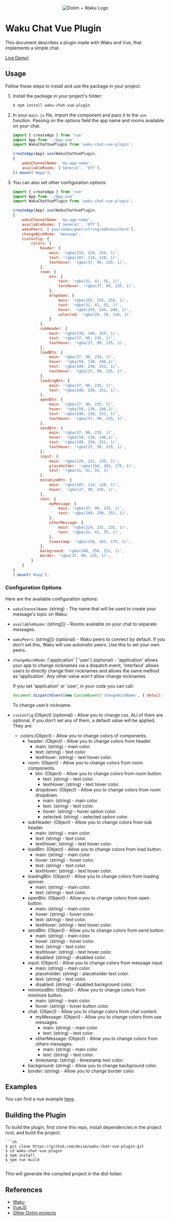 <p align="center">
    <img src="https://github.com/doiim/waku-chat-vue-plugin/blob/main/assets/logos.png" alt="Doiim + Waku Logo">
</p>

# Waku Chat Vue Plugin

This document describes a plugin made with Waku and Vue, that implements a simple chat.

[Live Demo!](https://doiim.github.io/waku-chat-vue/)

## Usage

Follow these steps to install and use the package in your project:

1. Install the package in your project's folder:

    ```sh
    $ npm install waku-chat-vue-plugin 
    ```

2. In your `main.js` file, import the component and pass it to the `use` function. Passing on the options field
the app name and rooms available on your chat.

    ```js
    import { createApp } from 'vue'
    import App from './App.vue'
    import WakuChatVuePlugin from 'waku-chat-vue-plugin';

    createApp(App).use(WakuChatVuePlugin,
    {
        wakuChannelName: 'my-app-name',
        availableRooms: ['General', 'Off'],
    }).mount('#app');
    ```

3.  You can also set other configuration options:

    ```js
    import { createApp } from 'vue'
    import App from './App.vue'
    import WakuChatVuePlugin from 'waku-chat-vue-plugin';

    createApp(App).use(WakuChatVuePlugin,
    {
        wakuChannelName: 'my-app-name',
        availableRooms: ['General', 'Off'],
        wakuPeers: ['your/waku/peer/string/address/here'],
        changeNickMode: 'message',
        cssConfig: {
            colors: {
                header: {
                    main: 'rgba(219, 234, 254, 1)',
                    text: 'rgba(107, 114, 128, 1)',
                    textHover: 'rgba(37, 99, 235, 1)',
                },
                room: {
                    btn: {
                        text: 'rgba(31, 41, 55, 1)',
                        textHover: 'rgba(37, 99, 235, 1)',
                    },
                    dropdown: {
                        main: 'rgba(255, 255, 255, 1)',
                        text: 'rgba(31, 41, 55, 1)',
                        hover: 'rgba(243, 244, 246, 1)',
                        selected: 'rgba(29, 78, 216, 1)'
                    }
                },
                subHeader: {
                    main: 'rgba(239, 246, 255, 1)',
                    text: 'rgba(37, 99, 235, 1)',
                    textHover: 'rgba(37, 99, 235, 1)',
                },
                loadBtn: {
                    main: 'rgba(37, 99, 235, 1)',
                    hover: 'rgba(59, 130, 246,1)',
                    text: 'rgba(249, 250, 251, 1)',
                    textHover: 'rgba(37, 99, 235, 1)',
                },
                loadingBtn: {
                    main: 'rgba(37, 99, 235, 1)',
                    text: 'rgba(249, 250, 251, 1)',
                },
                openBtn: {
                    main: 'rgba(37, 99, 235, 1)',
                    hover: 'rgba(59, 130, 246,1)',
                    text: 'rgba(249, 250, 251, 1)',
                    textHover: 'rgba(37, 99, 235, 1)',
                },
                sendBtn: {
                    main: 'rgba(37, 99, 235, 1)',
                    hover: 'rgba(59, 130, 246,1)',
                    text: 'rgba(249, 250, 251, 1)',
                    textHover: 'rgba(37, 99, 235, 1)',
                },
                input: {
                    main: 'rgba(229, 231, 235, 1)',
                    placeholder: 'rgba(156, 163, 175, 1)',
                    text: 'rgba(31, 41, 55, 1)'
                },
                minimizeBtn: {
                    main: 'rgba(107, 114, 128, 1)',
                    hover: 'rgba(37, 99, 235, 1)',
                },
                chat: {
                    myMessage: {
                        main: 'rgba(37, 99, 235, 1)',
                        text: 'rgba(249, 250, 251, 1)',
                    },
                    otherMessage: {
                        main: 'rgba(229, 231, 235, 1)',
                        text: 'rgba(31, 41, 55, 1)',
                    },
                    timestamp: 'rgba(156, 163, 175, 1)',
                },
                background: 'rgba(249, 250, 251, 1)',
                border: 'rgba(37, 99, 235, 1)',
            }
        }
    }
    ).mount('#app');
    ```

### Configuration Options

Here are the available configuration options:

- `wakuChannelName`: (string) - The name that will be used to create your message's topic on Waku.
- `availableRooms`: (string[]) - Rooms available on your chat to separate messages.
- `wakuPeers`: (string[]) (optional) - Waku peers to connect by default. If you don't set this, Waku will use automatic peers. Use this to set your own peers.
- `changeNickMode`: ('application' | 'user') (optional) - 'application' allows your app to change nicknames via a dispatch event, 'interface' allows users to directly change their nicknames and allows the same method as 'application'. Any other value won't allow change nicknames.

    If you set 'application' or 'user', in your code you can call:
    ```js
    document.dispatchEvent(new CustomEvent('changeNickName', { detail: '_newNickNameHere' }));

    ```
    To change user’s nickname.

- `cssConfig`:(Object) (optional) - Allow you to change css. ALl of them are optional, if you don’t set any of them, a default value will be applied. They are:
    * colors:(Object)  - Allow you to change colors of components.
        * header: (Object)  - Allow you to change colors from header.
            * main: (string)  - main color.
            * text: (string)  -  text color
            * textHover: (string)  - text hover color.
        * room: (Object)  - Allow you to change colors from room components.  
            * btn: (Object)  - Allow you to change colors from room button.  
                * text: (string)  - text color.  
                * textHover: (string)  - text hover color.
            * dropdown: (Object)  - Allow you to change colors from room dropdown.   
                * main: (string)  - main color.   
                * text: (string)  - text color.  
                * hover: (string)  - hover option color.  
                * selected: (string)  - selected option color.  
        * subHeader: (Object)  - Allow you to change colors from sub header.  
            * main: (string)  - main color.  
            * text: (string)  - text color.  
            * textHover: (string)  - text hover color.  
        * loadBtn: (Object)  - Allow you to change colors from load button. 
            * main: (string)  - main color.  
            * hover: (string)  - hover color.  
            * text: (string)  - text color.  
            * textHover: (string)  - text hover color.  
        * loadingBtn: (Object)  - Allow you to change colors from loading spinner.  
            * main: (string)  - main color.  
            * text: (string)  - text color.  
        * openBtn: (Object)  - Allow you to change colors from open button.  
            * main: (string)  - main color.  
            * hover: (string)  - hover color.  
            * text: (string)  - text color.  
            * textHover: (string)  - text hover color.  
        * sendBtn: (Object)  - Allow you to change colors from send button.  
            * main: (string)  - main color.  
            * hover: (string)  - hover color.  
            * text: (string)  - text color.  
            * textHover: (string)  - text hover color.  
            * disabled: (string)  - disabled color.  
        * input: (Object)  - Allow you to change colors from message input.  
            * main: (string)  - main color.  
            * placeholder: (string)  - placeholder text color. 
            * text: (string)  - text color.  
            * disabled: (string)  - disabled background color.  
        * minimizeBtn: (Object)  - Allow you to change colors from minimize button.
            * main: (string)  - main color.  
            * hover: (string)  - hover button color. 
        * chat: (Object)  - Allow you to change colors from chat content.  
            * myMessage: (Object)  - Allow you to change colors from use messages.  
                * main: (string)  - main color.  
                * text: (string)  - text color.  
            * otherMessage: (Object)  - Allow you to change colors from others messages.  
                * main: (string)  - main color.  
                * text: (string)  - text color.  
            * timestamp: (string)  - timestamp text color.  
        * background: (string)  - Allow you to change background color.   
        * border: (string)  - Allow you to change border color.   

## Examples
You can find a vue example [here](https://github.com/doiim/waku-chat-vue).

## Building the Plugin
To build the plugin, first clone this repo, install dependencies in the project root, and build the project:

    ```sh
    $ git clone https://github.com/doiim/waku-chat-vue-plugin.git
    $ cd waku-chat-vue-plugin
    $ npm install
    $ npm run build
    ```

This will generate the compiled project in the dist folder.

## References

- [Waku](https://github.com/waku-org/awesome-waku)
- [VueJS](https://vuejs.org/)
- [Other Doiim projects](https://github.com/doiim)